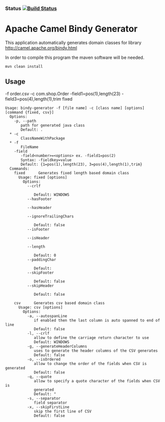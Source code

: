 ### Status [![Build Status](https://api.travis-ci.org/maciekdeb/bindy-generator.svg)](https://travis-ci.org/maciekdeb/bindy-generator)

# Apache Camel Bindy Generator

This application automatically generates domain classes for library http://camel.apache.org/bindy.html

In order to compile this program the maven software will be needed.

```mvn clean install```

## Usage
-f order.csv -c com.shop.Order -field1=pos(1),length(23) -field3=pos(4),length(1),trim fixed
```
Usage: bindy-generator -f [file name] -c [class name] [options] [command {fixed, csv}]
  Options:
    -p, --path
       path for generated java class
       Default: .
  * -c
       ClassNameWithPackage
  * -f
       FileName
    -field
       -field<number>=<options> ex. -field1=pos(2)
       Syntax: -fieldkey=value
       Default: {1=pos(1),length(23), 3=pos(4),length(1),trim}
  Commands:
    fixed      Generates fixed length based domain class
      Usage: fixed [options]
        Options:
          --crlf
             
             Default: WINDOWS
          --hasFooter
             
          --hasHeader
             
          --ignoreTrailingChars
             
             Default: false
          --isFooter
             
          --isHeader
             
          --length
             
             Default: 0
          --paddingChar
             
             Default:  
          --skipFooter
             
             Default: false
          --skipHeader
             
             Default: false

    csv      Generates csv based domain class
      Usage: csv [options]
        Options:
          -a, --autospanLine
             if enabled then the last column is auto spanned to end of line
             Default: false
          -l, --crlf
             allow to define the carriage return character to use
             Default: WINDOWS
          -g, --generateHeaderColumns
             uses to generate the header columns of the CSV generates
             Default: false
          -o, --isOrdered
             allow to change the order of the fields when CSV is generated
             Default: false
          -q, --quote
             allow to specify a quote character of the fields when CSV is
             generated
             Default: "
          -s, --separator
             field separator
          -x, --skipFirstLine
             skip the first line of CSV
             Default: false
```
